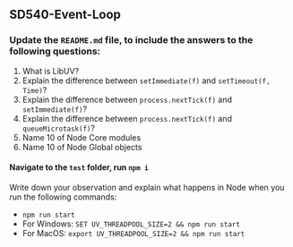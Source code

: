 ## SD540-Event-Loop
### Update the `README.md` file, to include the answers to the following questions:
1. What is LibUV?
3. Explain the difference between `setImmediate(f)` and `setTimeout(f, Time)`? 
4. Explain the difference between `process.nextTick(f)` and `setImmediate(f)`?
5. Explain the difference between `process.nextTick(f)` and `queueMicrotask(f)`?
6. Name 10 of Node Core modules
7. Name 10 of Node Global objects
  
#### Navigate to the `test` folder, run `npm i`
Write down your observation and explain what happens in Node when you run the following commands:
   * `npm run start`  
   * For Windows: `SET UV_THREADPOOL_SIZE=2 && npm run start`
   * For MacOS: `export UV_THREADPOOL_SIZE=2 && npm run start`
